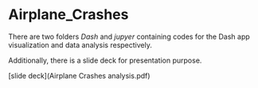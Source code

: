 # Airplane_Crashes


There are two folders *Dash* and *jupyer* containing codes for the Dash app visualization and data analysis respectively. 

Additionally, there is a slide deck for presentation purpose.

[slide deck](Airplane Crashes analysis.pdf)